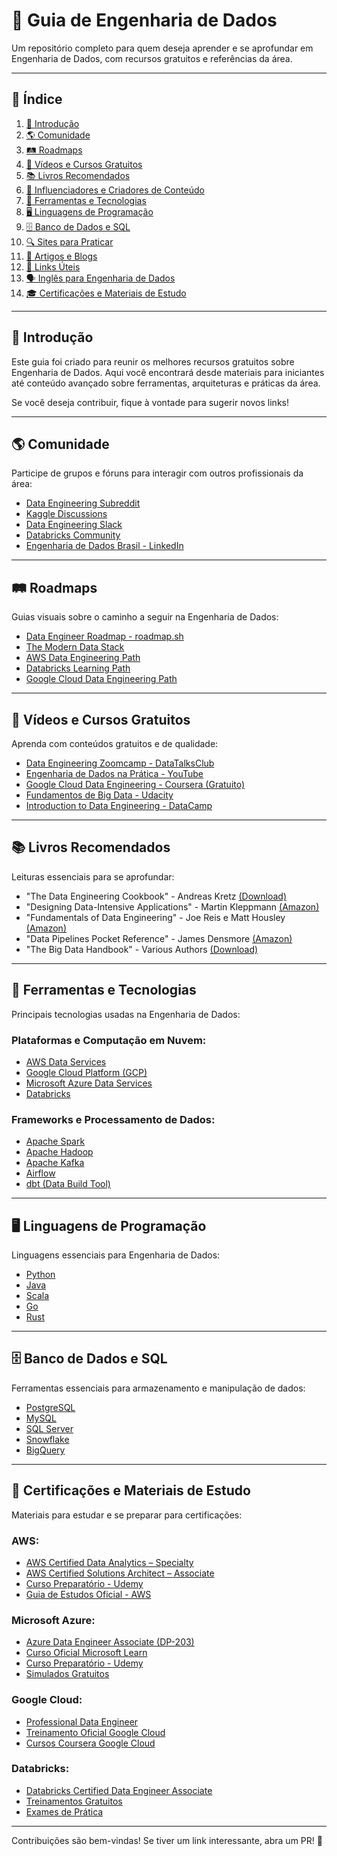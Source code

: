 # 📌 Guia de Engenharia de Dados

Um repositório completo para quem deseja aprender e se aprofundar em Engenharia de Dados, com recursos gratuitos e referências da área.

---

## 📖 Índice
1. [📌 Introdução](#-introdução)  
2. [🌎 Comunidade](#-comunidade)  
3. [🛤️ Roadmaps](#-roadmaps)  
4. [🎥 Vídeos e Cursos Gratuitos](#-vídeos-e-cursos-gratuitos)  
5. [📚 Livros Recomendados](#-livros-recomendados)  
6. [📢 Influenciadores e Criadores de Conteúdo](#-influenciadores-e-criadores-de-conteúdo)  
7. [🔧 Ferramentas e Tecnologias](#-ferramentas-e-tecnologias)  
8. [🖥️ Linguagens de Programação](#-linguagens-de-programação)  
9. [🗄️ Banco de Dados e SQL](#-banco-de-dados-e-sql)  
10. [🔍 Sites para Praticar](#-sites-para-praticar)  
11. [📑 Artigos e Blogs](#-artigos-e-blogs)  
12. [🔗 Links Úteis](#-links-úteis)  
13. [🗣️ Inglês para Engenharia de Dados](#-inglês-para-engenharia-de-dados)  
14. [🎓 Certificações e Materiais de Estudo](#-certificações-e-materiais-de-estudo)  

---

## 📌 Introdução
Este guia foi criado para reunir os melhores recursos gratuitos sobre Engenharia de Dados. Aqui você encontrará desde materiais para iniciantes até conteúdo avançado sobre ferramentas, arquiteturas e práticas da área.

Se você deseja contribuir, fique à vontade para sugerir novos links!

---

## 🌎 Comunidade
Participe de grupos e fóruns para interagir com outros profissionais da área:
- [Data Engineering Subreddit](https://www.reddit.com/r/dataengineering/)
- [Kaggle Discussions](https://www.kaggle.com/discussions)
- [Data Engineering Slack](https://dataeng.slack.com/)
- [Databricks Community](https://community.databricks.com/)
- [Engenharia de Dados Brasil - LinkedIn](https://www.linkedin.com/groups/)

---

## 🛤️ Roadmaps
Guias visuais sobre o caminho a seguir na Engenharia de Dados:
- [Data Engineer Roadmap - roadmap.sh](https://roadmap.sh/data-engineer)
- [The Modern Data Stack](https://moderndatastack.xyz/)
- [AWS Data Engineering Path](https://aws.amazon.com/training/learning-paths/data-analytics/)
- [Databricks Learning Path](https://www.databricks.com/learn/training)
- [Google Cloud Data Engineering Path](https://cloud.google.com/training/data-analytics/)

---

## 🎥 Vídeos e Cursos Gratuitos
Aprenda com conteúdos gratuitos e de qualidade:
- [Data Engineering Zoomcamp - DataTalksClub](https://github.com/DataTalksClub/data-engineering-zoomcamp)
- [Engenharia de Dados na Prática - YouTube](https://www.youtube.com/playlist?list=PL5aY_NrL1rjkQHHxwSABWgupU49LjU-iS)
- [Google Cloud Data Engineering - Coursera (Gratuito)](https://www.coursera.org/specializations/gcp-data-machine-learning)
- [Fundamentos de Big Data - Udacity](https://www.udacity.com/course/intro-to-big-data--ud617)
- [Introduction to Data Engineering - DataCamp](https://www.datacamp.com/courses/introduction-to-data-engineering)

---

## 📚 Livros Recomendados
Leituras essenciais para se aprofundar:
- "The Data Engineering Cookbook" - Andreas Kretz [(Download)](https://github.com/andkret/Cookbook)
- "Designing Data-Intensive Applications" - Martin Kleppmann [(Amazon)](https://www.amazon.com.br/Designing-Data-Intensive-Applications-Reliable-Maintainable/dp/1449373321)
- "Fundamentals of Data Engineering" - Joe Reis e Matt Housley [(Amazon)](https://www.amazon.com/Fundamentals-Data-Engineering-Reliable-Resilient/dp/1098108302)
- "Data Pipelines Pocket Reference" - James Densmore [(Amazon)](https://www.amazon.com/Data-Pipelines-Pocket-Reference-Processing/dp/1492087848)
- "The Big Data Handbook" - Various Authors [(Download)](https://bigdatahandbook.com/)

---

## 🔧 Ferramentas e Tecnologias
Principais tecnologias usadas na Engenharia de Dados:
### **Plataformas e Computação em Nuvem:**
- [AWS Data Services](https://aws.amazon.com/data-analytics/)
- [Google Cloud Platform (GCP)](https://cloud.google.com/)
- [Microsoft Azure Data Services](https://azure.microsoft.com/en-us/solutions/data-analytics/)
- [Databricks](https://databricks.com/)

### **Frameworks e Processamento de Dados:**
- [Apache Spark](https://spark.apache.org/)
- [Apache Hadoop](https://hadoop.apache.org/)
- [Apache Kafka](https://kafka.apache.org/)
- [Airflow](https://airflow.apache.org/)
- [dbt (Data Build Tool)](https://www.getdbt.com/)

---


## 🖥️ Linguagens de Programação
Linguagens essenciais para Engenharia de Dados:
- [Python](https://www.python.org/)
- [Java](https://www.java.com/)
- [Scala](https://www.scala-lang.org/)
- [Go](https://golang.org/)
- [Rust](https://www.rust-lang.org/)

---

## 🗄️ Banco de Dados e SQL
Ferramentas essenciais para armazenamento e manipulação de dados:
- [PostgreSQL](https://www.postgresql.org/)
- [MySQL](https://www.mysql.com/)
- [SQL Server](https://www.microsoft.com/en-us/sql-server/)
- [Snowflake](https://www.snowflake.com/)
- [BigQuery](https://cloud.google.com/bigquery/)

---

## 📜 Certificações e Materiais de Estudo
Materiais para estudar e se preparar para certificações:

### **AWS:**
- [AWS Certified Data Analytics – Specialty](https://aws.amazon.com/certification/certified-data-analytics-specialty/)
- [AWS Certified Solutions Architect – Associate](https://aws.amazon.com/certification/certified-solutions-architect-associate/)
- [Curso Preparatório - Udemy](https://www.udemy.com/course/aws-certified-data-analytics-specialty/)
- [Guia de Estudos Oficial - AWS](https://d1.awsstatic.com/training-and-certification/docs-data-analytics-specialty/AWS-Certified-Data-Analytics-Specialty_Exam-Guide.pdf)

### **Microsoft Azure:**
- [Azure Data Engineer Associate (DP-203)](https://learn.microsoft.com/en-us/certifications/azure-data-engineer/)
- [Curso Oficial Microsoft Learn](https://learn.microsoft.com/en-us/training/paths/data-engineer/)
- [Curso Preparatório - Udemy](https://www.udemy.com/course/exam-dp-203-data-engineering-on-microsoft-azure/)
- [Simulados Gratuitos](https://www.examtopics.com/exams/microsoft/dp-203/)

### **Google Cloud:**
- [Professional Data Engineer](https://cloud.google.com/certification/data-engineer)
- [Treinamento Oficial Google Cloud](https://cloud.google.com/training/)
- [Cursos Coursera Google Cloud](https://www.coursera.org/professional-certificates/google-cloud-data-engineer)

### **Databricks:**
- [Databricks Certified Data Engineer Associate](https://www.databricks.com/learn/certification/data-engineer-associate)
- [Treinamentos Gratuitos](https://www.databricks.com/learn/training)
- [Exames de Prática](https://community.databricks.com/)

---

Contribuições são bem-vindas! Se tiver um link interessante, abra um PR! 🚀
